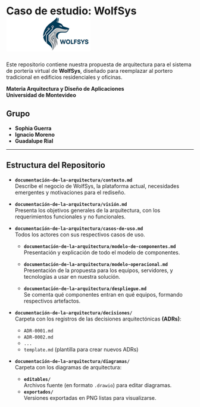 
# Caso de estudio: WolfSys ‎ ‎ ‎ ‎ ‎ ‎ ‎‎ ‎ ‎ ‎‎ ‎ ‎ ‎  ‎ ‎ ‎ ‎ ‎  ![WolfSys Logo](logo.png)
Este repositorio contiene nuestra propuesta de arquitectura para el sistema de portería virtual de **WolfSys**, diseñado para reemplazar al portero tradicional en edificios residenciales y oficinas. 

**Materia Arquitectura y Diseño de Aplicaciones**  
**Universidad de Montevideo**
## Grupo

- **Sophia Guerra**  
- **Ignacio Moreno**  
- **Guadalupe Rial** 
---

## Estructura del Repositorio

- **`documentación-de-la-arquitectura/contexto.md`**  
  Describe el negocio de WolfSys, la plataforma actual, necesidades emergentes y motivaciones para el rediseño.

- **`documentación-de-la-arquitectura/visión.md`**  
  Presenta los objetivos generales de la arquitectura, con los requerimientos funcionales y no funcionales.

- **`documentación-de-la-arquitectura/casos-de-uso.md`**  
  Todos los actores con sus respectivos casos de uso.

  - **`documentación-de-la-arquitectura/modelo-de-componentes.md`**  
  Presentación y explicación de todo el modelo de componentes.

  - **`documentación-de-la-arquitectura/modelo-operacional.md`**  
  Presentación de la propuesta para los equipos, servidores, y tecnologías a usar en nuestra solución.

  - **`documentación-de-la-arquitectura/despliegue.md`**  
  Se comenta qué componentes entran en qué equipos, formando respectivos artefactos.

- **`documentación-de-la-arquitectura/decisiones/`**  
  Carpeta con los registros de las decisiones arquitectónicas **(ADRs)**:
  - `ADR-0001.md`  
  - `ADR-0002.md`
  - `...`
  - `template.md` (plantilla para crear nuevos ADRs)

- **`documentación-de-la-arquitectura/diagramas/`**  
  Carpeta con los diagramas de arquitectura:
  - **`editables/`**  
    Archivos fuente (en formato `.drawio`) para editar diagramas.  
  - **`exportados/`**  
    Versiones exportadas en PNG listas para visualizarse.
